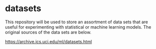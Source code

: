 # datasets

This repository will be used to store an assortment of data sets that are useful for experimenting with statistical or machine learning models. The original sources of the data sets are below.


https://archive.ics.uci.edu/ml/datasets.html